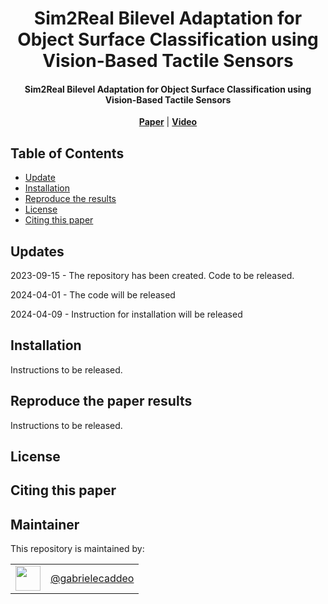 <h1 align="center">
  Sim2Real Bilevel Adaptation for Object Surface Classification using Vision-Based Tactile Sensors
</h1>

<h4 align="center">
  Sim2Real Bilevel Adaptation for Object Surface Classification using Vision-Based Tactile Sensors
</h4>

<div align="center">
  <a href="https://arxiv.org/abs/2311.01380"><b>Paper</b></a> |
  <a href=""><b>Video</b></a>
</div>

## Table of Contents

- [Update](#updates)
- [Installation](#installation)
- [Reproduce the results](#reproduce-the-paper-results)
- [License](#license)
- [Citing this paper](#citing-this-paper)

## Updates

2023-09-15 - The repository has been created. Code to be released.

2024-04-01 - The code will be released

2024-04-09 - Instruction for installation will be released


## Installation

Instructions to be released.

## Reproduce the paper results

Instructions to be released.

## License

## Citing this paper

## Maintainer

This repository is maintained by:

| | |
|:---:|:---:|
| [<img src="https://github.com/gabrielecaddeo.png" width="40">](https://github.com/gabrielecaddeo) | [@gabrielecaddeo](https://github.com/gabrielecaddeo) |
